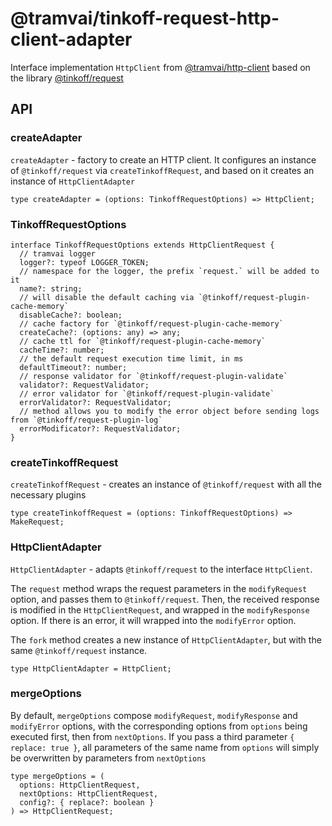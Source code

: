 # @tramvai/tinkoff-request-http-client-adapter

Interface implementation `HttpClient` from [@tramvai/http-client](references/libs/http-client.md) based on the library [@tinkoff/request](https://tinkoff.github.io/tinkoff-request/)

## API

### createAdapter

`createAdapter` - factory to create an HTTP client. It configures an instance of `@tinkoff/request` via `createTinkoffRequest`, and based on it creates an instance of `HttpClientAdapter`

```tsx
type createAdapter = (options: TinkoffRequestOptions) => HttpClient;
```

### TinkoffRequestOptions

```tsx
interface TinkoffRequestOptions extends HttpClientRequest {
  // tramvai logger
  logger?: typeof LOGGER_TOKEN;
  // namespace for the logger, the prefix `request.` will be added to it
  name?: string;
  // will disable the default caching via `@tinkoff/request-plugin-cache-memory`
  disableCache?: boolean;
  // cache factory for `@tinkoff/request-plugin-cache-memory`
  createCache?: (options: any) => any;
  // cache ttl for `@tinkoff/request-plugin-cache-memory`
  cacheTime?: number;
  // the default request execution time limit, in ms
  defaultTimeout?: number;
  // response validator for `@tinkoff/request-plugin-validate`
  validator?: RequestValidator;
  // error validator for `@tinkoff/request-plugin-validate`
  errorValidator?: RequestValidator;
  // method allows you to modify the error object before sending logs from `@tinkoff/request-plugin-log`
  errorModificator?: RequestValidator;
}
```

### createTinkoffRequest

`createTinkoffRequest` - creates an instance of `@tinkoff/request` with all the necessary plugins

```tsx
type createTinkoffRequest = (options: TinkoffRequestOptions) => MakeRequest;
```

### HttpClientAdapter

`HttpClientAdapter` - adapts `@tinkoff/request` to the interface `HttpClient`.

The `request` method wraps the request parameters in the `modifyRequest` option, and passes them to `@tinkoff/request`. Then, the received response is modified in the `HttpClientRequest`, and wrapped in the `modifyResponse` option. If there is an error, it will wrapped into the `modifyError` option.

The `fork` method creates a new instance of `HttpClientAdapter`, but with the same `@tinkoff/request` instance.

```tsx
type HttpClientAdapter = HttpClient;
```

### mergeOptions

By default, `mergeOptions` compose `modifyRequest`, `modifyResponse` and `modifyError` options, with the corresponding options from `options` being executed first, then from `nextOptions`. If you pass a third parameter `{ replace: true }`, all parameters of the same name from `options` will simply be overwritten by parameters from `nextOptions`

```tsx
type mergeOptions = (
  options: HttpClientRequest,
  nextOptions: HttpClientRequest,
  config?: { replace?: boolean }
) => HttpClientRequest;
```
